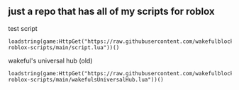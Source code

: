 just a repo that has all of my scripts for roblox
---
test script
```
loadstring(game:HttpGet("https://raw.githubusercontent.com/wakefulblock262/wakefuls-roblox-scripts/main/script.lua"))()
```
wakeful's universal hub (old)
```
loadstring(game:HttpGet("https://raw.githubusercontent.com/wakefulblock262/wakefuls-roblox-scripts/main/wakefulsUniversalHub.lua"))()
```
